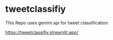 # tweetclassifiy
This Repo uses gemini api for tweet classification

https://tweetclassifiy.streamlit.app/
